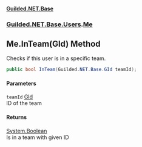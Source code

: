 #### [Guilded.NET.Base](Guilded_NET_Base.md 'Guilded.NET.Base')
### [Guilded.NET.Base.Users](Guilded_NET_Base.md#Guilded_NET_Base_Users 'Guilded.NET.Base.Users').[Me](Me.md 'Guilded.NET.Base.Users.Me')
## Me.InTeam(GId) Method
Checks if this user is in a specific team.  
```csharp
public bool InTeam(Guilded.NET.Base.GId teamId);
```
#### Parameters
<a name='Guilded_NET_Base_Users_Me_InTeam(Guilded_NET_Base_GId)_teamId'></a>
`teamId` [GId](GId.md 'Guilded.NET.Base.GId')  
ID of the team
  
#### Returns
[System.Boolean](https://docs.microsoft.com/en-us/dotnet/api/System.Boolean 'System.Boolean')  
Is in a team with given ID
